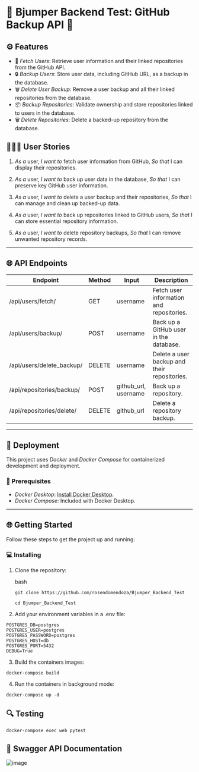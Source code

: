 # 🚀 Bjumper Backend Test: GitHub Backup API 🚀

## ⚙️ Features

- 📂 *Fetch Users*: Retrieve user information and their linked repositories from the GitHub API.
- 🔒 *Backup Users*: Store user data, including GitHub URL, as a backup in the database.
- 🗑️ *Delete User Backup*: Remove a user backup and all their linked repositories from the database.
- 📦 *Backup Repositories*: Validate ownership and store repositories linked to users in the database.
- 🗑️ *Delete Repositories*: Delete a backed-up repository from the database.

## 👨🏻‍🔬 User Stories

1. *As a* user,
   *I want to* fetch user information from GitHub,
   *So that* I can display their repositories.

2. *As a* user,
   *I want to* back up user data in the database,
   *So that* I can preserve key GitHub user information.

3. *As a* user,
   *I want to* delete a user backup and their repositories,
   *So that* I can manage and clean up backed-up data.

4. *As a* user,
   *I want to* back up repositories linked to GitHub users,
   *So that* I can store essential repository information.

5. *As a* user,
   *I want to* delete repository backups,
   *So that* I can remove unwanted repository records.

---

## 🌐 API Endpoints

| Endpoint                       | Method | Input                 | Description                                |
|--------------------------------|--------|-----------------------|--------------------------------------------|
| /api/users/fetch/            | GET    | username            | Fetch user information and repositories.   |
| /api/users/backup/           | POST   | username            | Back up a GitHub user in the database.     |
| /api/users/delete_backup/    | DELETE | username            | Delete a user backup and their repositories. |
| /api/repositories/backup/    | POST   | github_url, username | Back up a repository.                      |
| /api/repositories/delete/    | DELETE | github_url      | Delete a repository backup.                |

---

## 🚀 Deployment

This project uses *Docker* and *Docker Compose* for containerized development and deployment.

### 🔑 Prerequisites

- *Docker Desktop*: [Install Docker Desktop](https://www.docker.com/products/docker-desktop).
- *Docker Compose*: Included with Docker Desktop.

---

## 🌐 Getting Started

Follow these steps to get the project up and running:

### 💻 Installing

1. Clone the repository:

   bash

   `git clone https://github.com/rosendomendoza/Bjumper_Backend_Test`

   `cd Bjumper_Backend_Test`

2.	Add your environment variables in a .env file:

  ```
  POSTGRES_DB=postgres
  POSTGRES_USER=postgres
  POSTGRES_PASSWORD=postgres
  POSTGRES_HOST=db
  POSTGRES_PORT=5432
  DEBUG=True
  ```

3.	Build the containers images:

  `docker-compose build`

4. Run the containers in background mode:

  `docker-compose up -d`

## 🔍 Testing

  `docker-compose exec web pytest`

## 🧪 Swagger API Documentation

![image](https://github.com/user-attachments/assets/2bf609b5-77a7-4d82-a3d5-388c00afdb5a)

